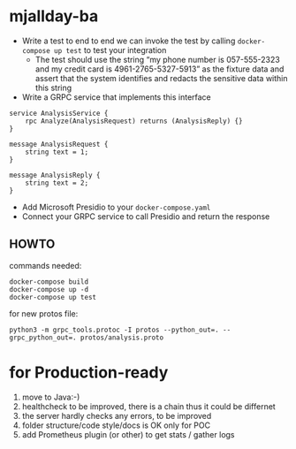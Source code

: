 # mjallday-ba


- Write a test to end to end we can invoke the test by calling `docker-compose up test` to test your integration
  - The test should use the string “my phone number is 057-555-2323 and my credit card is 4961-2765-5327-5913” as the fixture data and assert that the system identifies and redacts the sensitive data within this string
- Write a GRPC service that implements this interface

```
service AnalysisService {
    rpc Analyze(AnalysisRequest) returns (AnalysisReply) {}
}
	
message AnalysisRequest {
    string text = 1;
}
	
message AnalysisReply {
    string text = 2;
}
```
- Add Microsoft Presidio to your `docker-compose.yaml`
- Connect your GRPC service to call Presidio and return the response

## HOWTO 

 
commands needed:

```
docker-compose build
docker-compose up -d
docker-compose up test
```

for new protos file:

```
python3 -m grpc_tools.protoc -I protos --python_out=. --grpc_python_out=. protos/analysis.proto
```

# for Production-ready
1. move to Java:-)
2. healthcheck to be improved, there is a chain thus it could be differnet
3. the server hardly checks any errors, to be improved
4. folder structure/code style/docs is OK only for POC
5. add Prometheus plugin (or other) to get stats / gather logs


